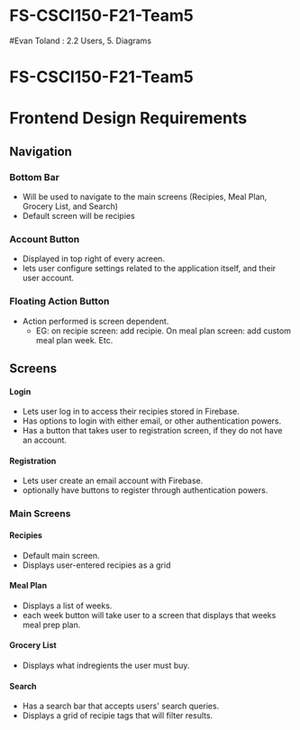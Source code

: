 # FS-CSCI150-F21-Team5
#Evan Toland : 2.2 Users, 5. Diagrams

# FS-CSCI150-F21-Team5




# Frontend Design Requirements

## Navigation
### Bottom Bar
* Will be used to navigate to the main screens (Recipies, Meal Plan, Grocery List, and Search)
* Default screen will be recipies 

### Account Button
* Displayed in top right of every acreen.
* lets user configure settings related to the application itself, and their user account.

### Floating Action Button
* Action performed is screen dependent.
    * EG: on recipie screen: add recipie. On meal plan screen: add custom meal plan week. Etc.

## Screens
#### Login
* Lets user log in to access their recipies stored in Firebase.
* Has options to login with either email, or other authentication powers.
* Has a button that takes user to registration screen, if they do not have an account.

#### Registration
* Lets user create an email account with Firebase.
* optionally have buttons to register through authentication powers.

### Main Screens
#### Recipies
* Default main screen.
* Displays user-entered recipies as a grid 

#### Meal Plan
* Displays a list of weeks.
* each week button will take user to a screen that displays that weeks meal prep plan.

#### Grocery List
* Displays what indregients the user must buy.

#### Search
* Has a search bar that accepts users' search queries.
* Displays a grid of recipie tags that will filter results.
